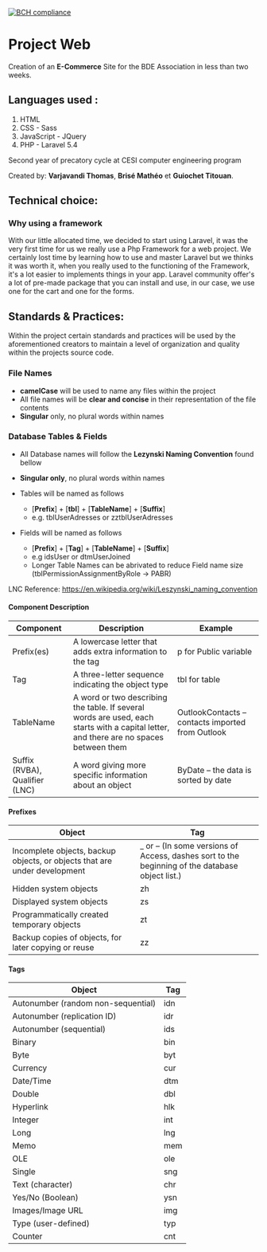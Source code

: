 [![BCH compliance](https://bettercodehub.com/edge/badge/LilTits/ProjetWeb?branch=master)](https://bettercodehub.com/)

# Project Web

Creation of an **E-Commerce** Site for the BDE Association in less than two weeks.

## Languages used :

1. HTML
2. CSS - Sass
3. JavaScript - JQuery
4. PHP - Laravel 5.4

Second year of precatory cycle at CESI computer engineering program

Created by: **Varjavandi Thomas**, **Brisé Mathéo** et **Guiochet Titouan**.

## Technical choice:

### Why using a framework

With our little allocated time, we decided to start using Laravel, it was the very first time for us we really use a Php Framework for a web project. We certainly lost time by learning how to use and master Laravel but we thinks it was worth it, when you really used to the functioning of the Framework, it's a lot easier to implements things in your app. Laravel community offer's a lot of pre-made package that you can install and use, in our case, we use one for the cart and one for the forms.

## Standards & Practices:

Within the project certain standards and practices will be used by the aforementioned creators to maintain a level of organization and quality within the projects source code.

### File Names

- **camelCase** will be used to name any files within the project 
- All file names will be **clear and concise** in their representation of the file contents
- **Singular** only, no plural words within names

### Database Tables & Fields

- All Database names will follow the **Lezynski Naming Convention** found bellow
- **Singular only**, no plural words within names

- Tables will be named as follows
  - [**Prefix**] + [**tbl**] + [**TableName**] + [**Suffix**]
  - e.g. tblUserAdresses or zztblUserAdresses
  
- Fields will be named as follows
  - [**Prefix**] + [**Tag**] + [**TableName**] + [**Suffix**]
  - e.g idsUser or dtmUserJoined
  - Longer Table Names can be abrivated to reduce Field name size (tblPermissionAssignmentByRole -> PABR)

LNC Reference: https://en.wikipedia.org/wiki/Leszynski_naming_convention

#### Component Description

|Component|Description|Example|
| --- | --- | --- |
|Prefix(es)	|A lowercase letter that adds extra information to the tag	|p for Public variable
|Tag	|A three-letter sequence indicating the object type	|tbl for table
|TableName	|A word or two describing the table. If several words are used, each starts with a capital letter, and there are no spaces between them	|OutlookContacts – contacts imported from Outlook
|Suffix (RVBA), Qualifier (LNC)	|A word giving more specific information about an object	|ByDate – the data is sorted by date


#### Prefixes

|Object|Tag|
| --- | --- |
|Incomplete objects, backup objects, or objects that are under development|_ or – (In some versions of Access, dashes sort to the beginning of the database object list.)|
|Hidden system objects|zh|
|Displayed system objects|zs|
|Programmatically created temporary objects|zt|
|Backup copies of objects, for later copying or reuse|zz|

#### Tags

|Object|Tag|
| --- | --- |
|Autonumber (random non-sequential)	|idn|
|Autonumber (replication ID)	|idr|
|Autonumber (sequential)	|ids|
|Binary	|bin|
|Byte	|byt|
|Currency	|cur|
|Date/Time	|dtm|
|Double	|dbl|
|Hyperlink	|hlk|
|Integer	|int|
|Long	|lng|
|Memo	|mem|
|OLE	|ole|
|Single	|sng|
|Text (character)	|chr|
|Yes/No (Boolean)	|ysn|
|Images/Image URL |img|
|Type (user-defined)|typ|
|Counter|cnt|

